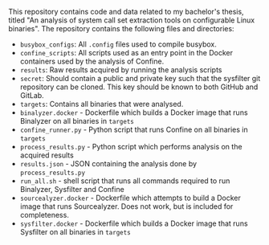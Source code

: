 This repository contains code and data related to my bachelor's thesis, titled "An analysis of system call set extraction tools on configurable Linux binaries".
The repository contains the following files and directories:
- `busybox_configs`: All `.config` files used to compile busybox.
- `confine_scripts`: All scripts used as an entry point in the Docker containers used by the analysis of Confine.
- `results`: Raw results acquired by running the analysis scripts
- `secret`: Should contain a public and private key such that the sysfilter git repository can be cloned. This key should be known to both GitHub and GitLab.
- `targets`: Contains all binaries that were analysed.
- `binalyzer.docker` - Dockerfile which builds a Docker image that runs Binalyzer on all binaries in `targets`
- `confine_runner.py` - Python script that runs Confine on all binaries in `targets`
- `process_results.py` - Python script which performs analysis on the acquired results
- `results.json` - JSON containing the analysis done by `process_results.py`
- `run_all.sh` - shell script that runs all commands required to run Binalyzer, Sysfilter and Confine
- `sourcealyzer.docker` - Dockerfile which attempts to build a Docker image that runs Sourcealyzer. Does not work, but is included for completeness.
- `sysfilter.docker` - Dockerfile which builds a Docker image that runs Sysfilter on all binaries in `targets`
